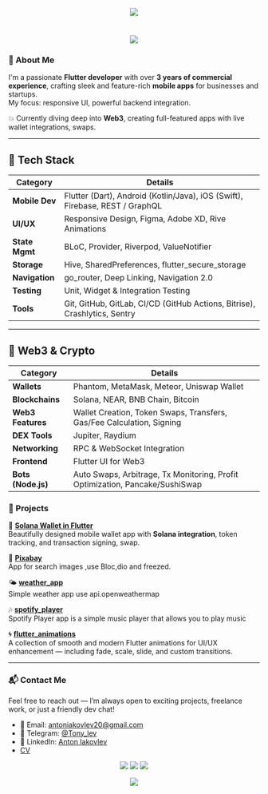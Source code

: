<p align="center">
  <img src="https://capsule-render.vercel.app/api?type=waving&height=80&color=gradient&customColorList=2,4&animation=fadeIn&section=header"/>
</p>

<h1 align="center">
  <img src="https://readme-typing-svg.herokuapp.com/?color=00bfff&size=30&center=true&vCenter=true&width=1000&lines=Hey+there!+I'm+Anton+Yakovlev;Flutter+%26+Web3+Developer;Turning+ideas+into+apps" />
</h1>

### 🌟 About Me

I'm a passionate **Flutter developer** with over **3 years of commercial experience**, crafting sleek and feature-rich **mobile apps** for businesses and startups.  
My focus: responsive UI, powerful backend integration.

💥 Currently diving deep into **Web3**, creating full-featured apps with live wallet integrations, swaps.

---

## 🚀 Tech Stack

| **Category**       | **Details**                                                                 |
|--------------------|------------------------------------------------------------------------------|
| **Mobile Dev**     | Flutter (Dart), Android (Kotlin/Java), iOS (Swift), Firebase, REST / GraphQL |
| **UI/UX**          | Responsive Design, Figma, Adobe XD, Rive Animations                         |
| **State Mgmt**     | BLoC, Provider, Riverpod, ValueNotifier                                     |
| **Storage**        | Hive, SharedPreferences, flutter_secure_storage                             |
| **Navigation**     | go_router, Deep Linking, Navigation 2.0                                     |
| **Testing**        | Unit, Widget & Integration Testing                                          |
| **Tools**          | Git, GitHub, GitLab, CI/CD (GitHub Actions, Bitrise), Crashlytics, Sentry    |

---

## 💎 Web3 & Crypto

| **Category**       | **Details**                                                                 |
|--------------------|------------------------------------------------------------------------------|
| **Wallets**        | Phantom, MetaMask, Meteor, Uniswap Wallet                                   |
| **Blockchains**    | Solana, NEAR, BNB Chain, Bitcoin                                            |
| **Web3 Features**  | Wallet Creation, Token Swaps, Transfers, Gas/Fee Calculation, Signing       |
| **DEX Tools**      | Jupiter, Raydium                                                            |
| **Networking**     | RPC & WebSocket Integration                                                 |
| **Frontend**       | Flutter UI for Web3                                                         |
| **Bots (Node.js)** | Auto Swaps, Arbitrage, Tx Monitoring, Profit Optimization, Pancake/SushiSwap|


### 🚧 Projects

👛 [**Solana Wallet in Flutter**](https://github.com/Antonyakov/solana_wallet_web3-master)  
Beautifully designed mobile wallet app with **Solana integration**, token tracking, and transaction signing, swap.

🤖 [**Pixabay**](https://github.com/Antonyakov/pixabay)  
App for search images ,use Bloc,dio and freezed.

🌤️ [**weather_app**](https://github.com/Antonyakov/weather_app)  
Simple  weather app use api.openweathermap

🎶 [**spotify_player**](https://github.com/Antonyakov/spotify_player)  
 Spotify Player app is a simple music player that allows you to play music

 🌀 [**flutter_animations**](https://github.com/Antonyakov/flutter_animations)  
A collection of smooth and modern Flutter animations for UI/UX enhancement — including fade, scale, slide, and custom transitions.



---

### 📬 Contact Me

Feel free to reach out — I’m always open to exciting projects, freelance work, or just a friendly dev chat!

- 💌 Email: [antoniakovlev20@gmail.com](mailto:antoniakovlev20@gmail.com)
- 💬 Telegram: [@Tony_lev](https://t.me/Tony_lev)
- 💼 LinkedIn: [Anton Iakovlev](https://www.linkedin.com/in/anton-iakovlev-838045322/)
- [CV](https://github.com/Antonyakov/Antonyakov/blob/main/Anton%20Iakovlev%20flutter.pdf)

<p align="center">
  <a href="mailto:antoniakovlev20@gmail.com"><img src="https://img.shields.io/badge/email-4CAF50?style=for-the-badge&logo=gmail&logoColor=white"/></a>
  <a href="https://t.me/Tony_lev"><img src="https://img.shields.io/badge/Telegram-26A5E4?style=for-the-badge&logo=telegram&logoColor=white" /></a>
  <a href="https://www.linkedin.com/in/anton-iakovlev-838045322/"><img src="https://img.shields.io/badge/LinkedIn-0077B5?style=for-the-badge&logo=linkedin&logoColor=white"/></a>
</p>


<p align="center">
  <img src="https://capsule-render.vercel.app/api?type=waving&height=120&color=gradient&customColorList=2,4,18&animation=fadeIn&section=footer" />
</p>


